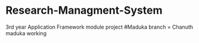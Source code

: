 # Research-Managment-System
3rd year Application Framework module project 
#Maduka branch =   Chanuth maduka   working
